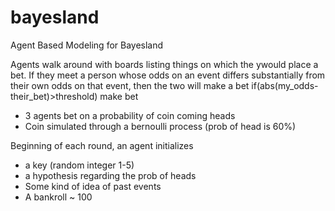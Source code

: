 # bayesland
Agent Based Modeling for Bayesland


Agents walk around with boards listing things on which the ywould place a bet.
If they meet a person whose odds on an event differs substantially from their own odds on that event, then the two will make a bet
    if(abs(my_odds-their_bet)>threshold) make bet

- 3 agents bet on a probability of coin coming heads
- Coin simulated through a bernoulli process (prob of head is 60%)

Beginning of each round, an agent initializes

- a key (random integer 1-5)
- a hypothesis regarding the prob of heads
- Some kind of idea of past events
- A bankroll ~ 100


